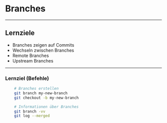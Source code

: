 # Branches

---


## Lernziele

 * Branches zeigen auf Commits
 * Wechseln zwischen Branches
 * Remote Branches
 * Upstream Branches

---

### Lernziel (Befehle)

```bash
    # Branches erstellen
    git branch my-new-branch
    git checkout -b my-new-branch

    # Informationen über Branches
    git branch -vv
    git log --merged
```

